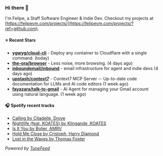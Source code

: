 ### Hi there 👋

I'm Felipe, a Staff Software Engineer & Indie Dev. Checkout my projects at [https://felipevm.com/projects/](https://felipevm.com/projects/?ref=github.com).

#### ⭐ Recent Stars
- **[ygwyg/cloud-cli](https://github.com/ygwyg/cloud-cli)** - Deploy any container to Cloudflare with a single command. (today)
- **[the-ora/browser](https://github.com/the-ora/browser)** - Less noise, more browsing. (4 days ago)
- **[inboundemail/inbound](https://github.com/inboundemail/inbound)** - email infrastructure for agent and indie devs (4 days ago)
- **[upstash/context7](https://github.com/upstash/context7)** - Context7 MCP Server -- Up-to-date code documentation for LLMs and AI code editors (1 week ago)
- **[fayazara/talk-to-gmail](https://github.com/fayazara/talk-to-gmail)** - AI Agent for managing your Gmail account using natural language. (1 week ago)

#### 🎧 Spotify recent tracks
- [Calling by Citadelle, Drove](https://open.spotify.com/track/3jvljyWk3ST8Yg4JLZO1wN)
- [Nightlife (feat. KOATES) by Klingande, KOATES](https://open.spotify.com/track/1SYupPkQso2ARfy6HiDRPg)
- [Is It You by Bolier, AMRV](https://open.spotify.com/track/4VAVmZLcmtEkISMXbXB8ko)
- [Hold Me Close by Cristoph, Harry Diamond](https://open.spotify.com/track/5TP58ifskW32ppiGWAkSlf)
- [Lost in the Waves by Thomas Foster](https://open.spotify.com/track/5jl5OKW28PxHRIHbvnV2vE)

_Powered by [TuneFeed](https://tunefeed.app?ref=github.com)_
